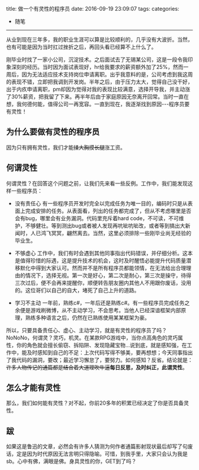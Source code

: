 title: 做一个有灵性的程序员
date: 2016-09-19 23:09:07
tags:
categories:
- 随笔
---

从业到现在三年多，我的职业生涯可以算是比较顺利的，几乎没有大波折。当然，也有可能是因为当时扛过挫折之后，再回头看已经算不上什么了。

刚毕业时找了一家小公司，沉淀技术。之后面试去了无锡某公司，这是一段令我印象深刻的经历。当时因为面试表现好，hr给我要求的薪资额外加了25%，然而一周后，因为无法适应技术支持岗位申请离职。出乎我意料的是，公司考虑到我这周的表现不错，立即把我调到开发岗。半年之后，由于压力太大，觉得自己没干好，出于内疚申请离职，pm却因为觉得对我的表现比较满意，选择开导我，并主动涨了30%薪资，把我留了下来。再半年后由于家庭原因无奈离开回常。当时一直在想，我何德何能，值得公司一再宽容。一直到现在，我逐渐找到原因---程序员要有灵性！

## 为什么要做有灵性的程序员
因为只有拥有灵性，我们才能~~揉大胸摸长腿~~涨工资。

## 何谓灵性
何谓灵性？在回答这个问题之前，让我们先来看一些反例。工作中，我们能发现这样一些程序员：
- 没有责任心
有一些程序员开发时完全以完成任务为唯一目的，编码时只是从表面上完成安排的任务。从表面看，列出的任务都完成了，但从不考虑哪里是否会有bug，哪里会有业务漏洞。代码里充斥着hard code，不可读，不可维护，不够健壮。等到测出bug或者被人发现再吭呲吭呲改，或者等到搞出大新闻时，人已鸿飞冥冥，翩然离去。当然，这里必须排除一些刚毕业尚无经验的毕业生。

- 不够虚心
工作中，我们有时会遇到其他同事指出代码错误，并仔细分析。这本是值得珍惜的际遇，这是提升技术的机会，这时及时醒悟必能提升代码质量潜移默化中得到大家认可。然而并不是所有程序员都能领情，在无法给出合理理由的情况下，选择无视。第一次是好心，第二次是耐心，第三次是操守，待得三次过后，便不会再来提醒你，顺便转告朋友圈内其他人不用跟你废话，没用的。这位哥们以自己的自大，堵死了自己上升的道路。

- 学习不主动
一年前，熟练c#，一年后还是熟练c#。有一些程序员完成任务之余便是游戏刷微博，从不主动学习，不会思考。当他人已经深谙框架内部原理，熟练多种语言之后，仍然在已熟练使用某某框架为豪。

所以，只要具备责任心、虚心、主动学习，就是有灵性的程序员了吗？NoNoNo，何谓灵？灵巧，机灵。在某款RPG游戏中，当你点高角色的灵巧属性，你的角色就会擅长偷窃、拆陷阱、发现隐藏宝物...说到底，就是感知强，在工作中，能及时感知到自己的不足：上次代码写得不够美，要再想想；今天同事指出了我代码的漏洞，要改；最近学习懈怠了，要努力。如何感知？反省。结论就是：~~许多人物传记的通篇都是结合着大道理吹牛逼~~**每日反思，及时纠正，此谓灵性**。

## 怎么才能有灵性
那么，我们如何能有灵性？对不起，你前20多年的积累已经决定了你是否具备灵性。

## 跋
如果这是鲁迅的文章，必然会有许多人猜测为何作者通篇影射现状最后却写了句废话，定是因为时代原因无法言明只得隐喻。可惜，到我手里，大家只会认为我是sb。心中有佛，满眼是佛。身具灵性的你，GET到了吗？
